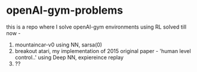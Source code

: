 # openAI-gym-problems

this is a repo where I solve openAI-gym environments using RL
solved till now -
1) mountaincar-v0 using NN, sarsa(0)
2) breakout atari, my implementation of 2015 original paper - 'human level control..' using Deep NN, expiereince replay
3)  ??
